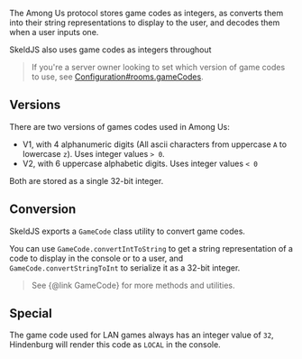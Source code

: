 The Among Us protocol stores game codes as integers, as converts them into their string representations to display to the user, and decodes them when a user inputs one.

SkeldJS also uses game codes as integers throughout

> If you're a server owner looking to set which version of game codes to use, see [Configuration#rooms.gameCodes](https://skeldjs.github.io/Hindenburg/Getting%20Started/Configuration.html#roomsgamecodes).

## Versions
There are two versions of games codes used in Among Us:
- V1, with 4 alphanumeric digits (All ascii characters from uppercase `A` to lowercase `z`). Uses integer values `> 0`.
- V2, with 6 uppercase alphabetic digits. Uses integer values `< 0`

Both are stored as a single 32-bit integer.

## Conversion
SkeldJS exports a `GameCode` class utility to convert game codes.

You can use `GameCode.convertIntToString` to get a string representation of a code to display in the console or to a user, and `GameCode.convertStringToInt` to serialize it as a 32-bit integer.

> See {@link GameCode} for more methods and utilities.

## Special
The game code used for LAN games always has an integer value of `32`, Hindenburg will render this code as `LOCAL` in the console.
